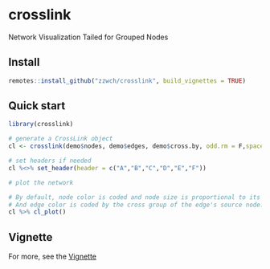 # crosslink
Network Visualization Tailed for Grouped Nodes

## Install
```r
remotes::install_github("zzwch/crosslink", build_vignettes = TRUE)
```

## Quick start
```r
library(crosslink)

# generate a CrossLink object
cl <- crosslink(demo$nodes, demo$edges, demo$cross.by, odd.rm = F,spaces = "flank")

# set headers if needed
cl %<>% set_header(header = c("A","B","C","D","E","F"))

# plot the network

# By default, node color is coded and node size is proportional to its degree (calculated internally).
# And edge color is coded by the cross group of the edge's source node.
cl %>% cl_plot()
```

## Vignette
For more, see the [Vignette](https://zzwch.github.io/crosslink/articles/vignette.html)
